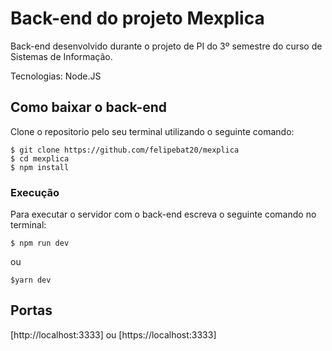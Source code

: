 # Back-end do projeto Mexplica

Back-end desenvolvido durante o projeto de PI do 3º semestre do curso de Sistemas de Informação.

Tecnologias: Node.JS

## Como baixar o back-end

Clone o repositorio pelo seu terminal utilizando o seguinte comando:

```
$ git clone https://github.com/felipebat20/mexplica
$ cd mexplica
$ npm install
```

### Execução

Para executar o servidor com o back-end escreva o seguinte comando no terminal:

```
$ npm run dev
```
ou
```
$yarn dev
```
## Portas 
[http://localhost:3333] ou [https://localhost:3333]
